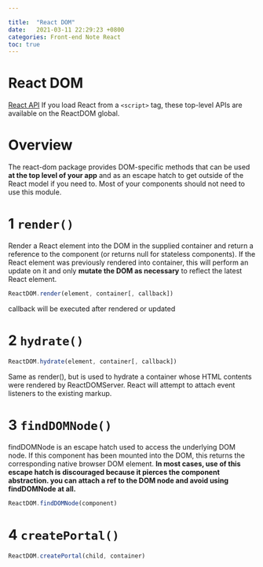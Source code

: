 ```yaml
---

title:  "React DOM"
date:   2021-03-11 22:29:23 +0800
categories: Front-end Note React
toc: true
---
```


# React DOM
[React API](https://reactjs.org/docs/react-dom.html)
If you load React from a `<script>` tag, these top-level APIs are available on the ReactDOM global.
# Overview
The react-dom package provides DOM-specific methods that can be used **at the top level of your app** and as an escape hatch to get outside of the React model if you need to. Most of your components should not need to use this module.

# 1 `render()`
Render a React element into the DOM in the supplied container and return a reference to the component (or returns null for stateless components).
If the React element was previously rendered into container, this will perform an update on it and only **mutate the DOM as necessary** to reflect the latest React element.
```js
ReactDOM.render(element, container[, callback])
```
callback will be executed after rendered or updated

# 2 `hydrate()`
```js
ReactDOM.hydrate(element, container[, callback])
```

Same as render(), but is used to hydrate a container whose HTML contents were rendered by ReactDOMServer. React will attempt to attach event listeners to the existing markup.

# 3 `findDOMNode()`
findDOMNode is an escape hatch used to access the underlying DOM node. 
If this component has been mounted into the DOM, this returns the corresponding native browser DOM element.
**In most cases, use of this escape hatch is discouraged because it pierces the component abstraction. you can attach a ref to the DOM node and avoid using findDOMNode at all.**
```js
ReactDOM.findDOMNode(component)
```

# 4 `createPortal()`
```js
ReactDOM.createPortal(child, container)
```
